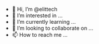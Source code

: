- 👋 Hi, I’m @elittech
- 👀 I’m interested in ...
- 🌱 I’m currently learning ...
- 💞️ I’m looking to collaborate on ...
- 📫 How to reach me ...

<!---
elittech/elittech is a ✨ special ✨ repository because its `README.md` (this file) appears on your GitHub profile.
You can click the Preview link to take a look at your changes.
--->
